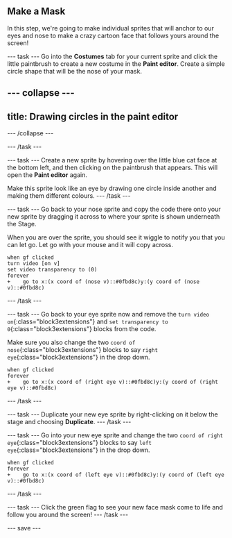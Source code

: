 ## Make a Mask

In this step, we're going to make individual sprites that will anchor to our eyes and nose to make a crazy cartoon face that follows yours around the screen!

--- task ---
Go into the **Costumes** tab for your current sprite and click the little paintbrush to create a new costume in the **Paint editor**.
Create a simple circle shape that will be the nose of your mask.

--- collapse ---
---
title: Drawing circles in the paint editor
---
--- /collapse ---

--- /task ---

--- task ---
Create a new sprite by hovering over the little blue cat face at the bottom left, and then clicking on the paintbrush that appears. This will open the **Paint editor** again.

Make this sprite look like an eye by drawing one circle inside another and making them different colours.
--- /task ---

--- task ---
Go back to your nose sprite and copy the code there onto your new sprite by dragging it across to where your sprite is shown underneath the Stage. 

When you are over the sprite, you should see it wiggle to notify you that you can let go. Let go with your mouse and it will copy across.
``` blocks3
when gf clicked
turn video [on v]
set video transparency to (0)
forever
+    go to x:(x coord of (nose v)::#0fbd8c)y:(y coord of (nose v)::#0fbd8c)
```
--- /task ---

--- task ---
Go back to your eye sprite now and remove the `turn video on`{:class="block3extensions"} and `set transparency to 0`{:class="block3extensions"} blocks from the code. 

Make sure you also change the two `coord of nose`{:class="block3extensions"} blocks to say `right eye`{:class="block3extensions"} in the drop down.
``` blocks3
when gf clicked
forever
+    go to x:(x coord of (right eye v)::#0fbd8c)y:(y coord of (right eye v)::#0fbd8c)
```
--- /task ---

--- task ---
Duplicate your new eye sprite by right-clicking on it below the stage and choosing **Duplicate**.
--- /task ---

--- task ---
Go into your new eye sprite and change the two `coord of right eye`{:class="block3extensions"} blocks to say `left eye`{:class="block3extensions"} in the drop down.
``` blocks3
when gf clicked
forever
+    go to x:(x coord of (left eye v)::#0fbd8c)y:(y coord of (left eye v)::#0fbd8c)
```
--- /task ---

--- task ---
Click the green flag to see your new face mask come to life and follow you around the screen!
--- /task ---

--- save ---
